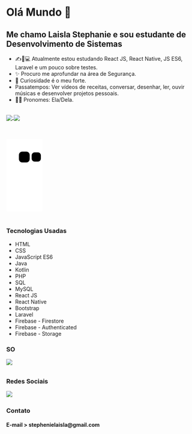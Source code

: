 # Olá Mundo 👋
## Me chamo Laisla Stephanie e sou estudante de Desenvolvimento de Sistemas

- ✍📖💻 Atualmente estou estudando React JS, React Native, JS ES6, Laravel e um pouco sobre testes.
- ✨ Procuro me aprofundar na área de Segurança.
- 👀 Curiosidade é o meu forte.
- Passatempos: Ver vídeos de receitas, conversar, desenhar, ler, ouvir músicas e desenvolver projetos pessoais. 
- 🙋‍♀️ Pronomes: Ela/Dela.

##  

<div>
  <a href="https://github.com/anuraghazra/github-readme-stats">
    <img height="180rem" align="center" src="https://github-readme-stats.vercel.app/api?username=LaislaSte&count_private=true&hide=prs,issues,contribs&show_icons=true&theme=cobalt&hide_border=true&show_owner=true)](https://github.com/LaislaSte/github-readme-stats" />
  </a>
  <a href="https://github.com/anuraghazra/convoychat">
    <img height="180rem" align="center" src="https://github-readme-stats.vercel.app/api/top-langs/?username=LaislaSte&layout=compact&show_icons=true&theme=cobalt&hide_border=true&&show_owner=true)](https://github.com/LaislaSte/github-readme-stats" />
  </a>
  
  <br><br>
  ![Snake animation](https://github.com/LaislaSte/LaislaSte/blob/output/github-contribution-grid-snake.svg)
  <br><br>
  <h3>Tecnologias Usadas</h3>
  <ul>
    <li>HTML</li>
    <li>CSS</li>
    <li>JavaScript ES6</li>
    <li>Java</li>
    <li>Kotlin</li>
    <li>PHP</li>
    <li>SQL</li>
    <li>MySQL</li>
    <li>React JS</li>
    <li>React Native</li>
    <li>Bootstrap</li>
    <li>Laravel</li>
    <li>Firebase - Firestore</li>
    <li>Firebase - Authenticated</li>
    <li>Firebase - Storage</li>
  </ul>
  <h3>SO</h3>
  <a href="" target="_blank"><img src="https://img.shields.io/badge/Windows-0078D6?style=for-the-badge&logo=windows&logoColor=white"></img></a>
</div>

##  

<div>

  <h3>Redes Sociais</h3>
  
  <a href="https://www.linkedin.com/in/laisla-stephanie-a976a420b/" target="_blank"><img src="https://img.shields.io/badge/LinkedIn-0077B5?style=for-the-badge&logo=linkedin&logoColor=white"></img></a>
  <br>
  
  <h3>Contato</h3>
  <h4>E-mail > stephenielaisla@gmail.com</h4>

</div>
